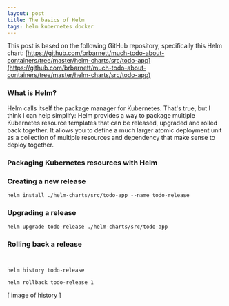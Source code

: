 ```yaml
---
layout: post
title: The basics of Helm
tags: helm kubernetes docker
---
```


This post is based on the following GitHub repository, specifically this Helm chart:
[https://github.com/brbarnett/much-todo-about-containers/tree/master/helm-charts/src/todo-app](https://github.com/brbarnett/much-todo-about-containers/tree/master/helm-charts/src/todo-app)

### What is Helm?
Helm calls itself the package manager for Kubernetes. That's true, but I think I can help simplify: Helm provides a way to package multiple Kubernetes resource templates that can be released, upgraded and rolled back together. It allows you to define a much larger atomic deployment unit as a collection of multiple resources and dependency that make sense to deploy together.

### Packaging Kubernetes resources with Helm


### Creating a new release

```
helm install ./helm-charts/src/todo-app --name todo-release
```

### Upgrading a release

```
helm upgrade todo-release ./helm-charts/src/todo-app
```

### Rolling back a release

```


helm history todo-release

helm rollback todo-release 1
```

[ image of history ]